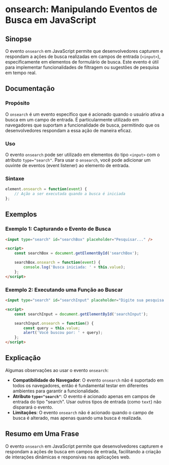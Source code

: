<!--
Meta Description: # onsearch: Manipulando Eventos de Busca em JavaScript ## Sinopse O evento `onsearch` em JavaScript permite que desenvolvedores capturem e respondam a...
Meta Keywords: onsearch, busca, evento, entrada, que
-->

# onsearch: Manipulando Eventos de Busca em JavaScript

## Sinopse
O evento `onsearch` em JavaScript permite que desenvolvedores capturem e respondam a ações de busca realizadas em campos de entrada (`<input>`), especificamente em elementos de formulário de busca. Este evento é útil para implementar funcionalidades de filtragem ou sugestões de pesquisa em tempo real.

## Documentação

### Propósito
O `onsearch` é um evento específico que é acionado quando o usuário ativa a busca em um campo de entrada. É particularmente utilizado em navegadores que suportam a funcionalidade de busca, permitindo que os desenvolvedores respondam a essa ação de maneira eficaz.

### Uso
O evento `onsearch` pode ser utilizado em elementos do tipo `<input>` com o atributo `type="search"`. Para usar o `onsearch`, você pode adicionar um ouvinte de eventos (event listener) ao elemento de entrada.

### Sintaxe
```javascript
element.onsearch = function(event) {
    // Ação a ser executada quando a busca é iniciada
};
```

## Exemplos

### Exemplo 1: Capturando o Evento de Busca
```html
<input type="search" id="searchBox" placeholder="Pesquisar..." />

<script>
    const searchBox = document.getElementById('searchBox');

    searchBox.onsearch = function(event) {
        console.log('Busca iniciada: ' + this.value);
    };
</script>
```

### Exemplo 2: Executando uma Função ao Buscar
```html
<input type="search" id="searchInput" placeholder="Digite sua pesquisa..." />

<script>
    const searchInput = document.getElementById('searchInput');

    searchInput.onsearch = function() {
        const query = this.value;
        alert('Você buscou por: ' + query);
    };
</script>
```

## Explicação
Algumas observações ao usar o evento `onsearch`:

- **Compatibilidade do Navegador**: O evento `onsearch` não é suportado em todos os navegadores, então é fundamental testar em diferentes ambientes para garantir a funcionalidade.
- **Atributo `type="search"`**: O evento é acionado apenas em campos de entrada do tipo "search". Usar outros tipos de entrada (como `text`) não disparará o evento.
- **Limitações**: O evento `onsearch` não é acionado quando o campo de busca é alterado, mas apenas quando uma busca é realizada.

## Resumo em Uma Frase
O evento `onsearch` em JavaScript permite que desenvolvedores capturem e respondam a ações de busca em campos de entrada, facilitando a criação de interações dinâmicas e responsivas nas aplicações web.